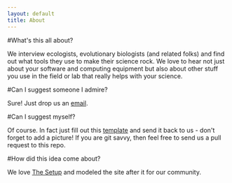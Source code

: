 ```yaml
---
layout: default
title: About
---
```


#What's this all about?

We interview ecologists, evolutionary biologists (and related folks) and find out what tools they use to make their science rock. We love to hear not just about your software and computing equipment but also about other stuff you use in the field or lab that really helps with your science.

#Can I suggest someone I admire?

Sure! Just drop us an [email](mailto:interviews@eebtools.org).

#Can I suggest myself?

Of course. In fact just fill out this [template](https://gist.github.com/4612840) and send it back to us - don't forget to add a picture! If you are git savvy, then feel free to send us a pull request to this repo.

#How did this idea come about?

We love [The Setup](http://usesthis.com/about/) and modeled the site after it for our community.
